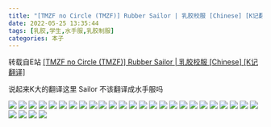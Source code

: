```yaml
---
title: "[TMZF no Circle (TMZF)] Rubber Sailor | 乳胶校服 [Chinese] [K记翻译]"
date: 2022-05-25 13:35:44
tags: [乳胶,学生,水手服,乳胶制服]
categories: 本子
---
```


转载自E站 [\[TMZF no Circle (TMZF)\] Rubber Sailor | 乳胶校服 \[Chinese\] \[K记翻译\]](https://e-hentai.org/g/1416629/111b5e6743/)

说起来K大的翻译这里 Sailor 不该翻译成水手服吗

![](00000000.jpg)
![](00000001.jpg)
![](00000002.jpg)
![](00000003.jpg)
![](00000004.jpg)
![](00000005.jpg)
![](00000006.jpg)
![](00000007.jpg)
![](00000008.jpg)
![](00000009.jpg)
![](00000010.jpg)
![](00000011.jpg)
![](00000012.jpg)
![](00000013.jpg)
![](00000014.jpg)
![](00000015.jpg)
![](00000016.jpg)
![](00000017.jpg)
![](00000018.jpg)
![](00000019.jpg)
![](00000020.jpg)
![](00000021.jpg)
![](00000022.jpg)
![](00000023.jpg)
![](00000024.jpg)
![](00000025.jpg)
![](00000026.jpg)
![](00000027.jpg)
![](00000999.jpg)